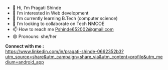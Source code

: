 - 👋 Hi, I’m Pragati Shinde
- 👀 I’m interested in Web development
- 🌱 I’m currently learning B.Tech (computer science)
- 💞️ I’m looking to collaborate on Tech NMCOE
- 📫 How to reach me Pshinde652002@gmail.com
- 😄 Pronouns: she/her

<b>Connect with me :</b><br>
https://www.linkedin.com/in/pragati-shinde-0662352b3?utm_source=share&utm_campaign=share_via&utm_content=profile&utm_medium=android_app

<!---
Pshinde652002/Pshinde652002 is a ✨ special ✨ repository because its `README.md` (this file) appears on your GitHub profile.
You can click the Preview link to take a look at your changes.
--->
